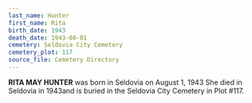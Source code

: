 ```yaml
---
last_name: Hunter
first_name: Rita 
birth_date: 1943
death_date: 1943-08-01
cemetery: Seldovia City Cemetery
cemetery_plot: 117
source_file: Cemetery Directory
---
```

**RITA MAY HUNTER** was born in Seldovia on August 1, 1943 She died in Seldovia in 1943and is buried in the Seldovia City Cemetery in Plot #117.  